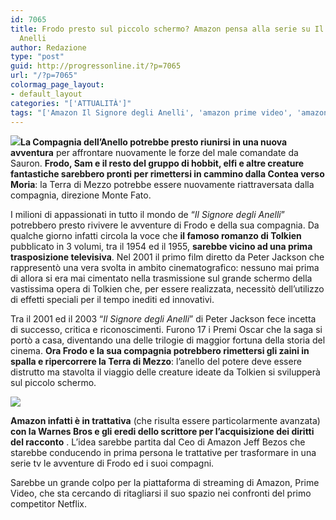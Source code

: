 ```yaml
---
id: 7065
title: Frodo presto sul piccolo schermo? Amazon pensa alla serie su Il Signore degli
  Anelli
author: Redazione
type: "post"
guid: http://progressonline.it/?p=7065
url: "/?p=7065"
colormag_page_layout:
- default_layout
categories: "['ATTUALITÀ']"
tags: "['Amazon Il Signore degli Anelli', 'amazon prime video', 'amazon prime video Signore degli anelli', 'Amazon serie Il Signore degli Anelli', 'Il Signore degli Anelli', 'Prime Video Il Signore degli anelli', 'serie tv', 'serie tv amazon', 'Serie tv Il signore degli anelli']"
---
```


![](https://progressonline.it/wp-content/uploads/2017/11/Hobbiton_New_Zealand-300x199.jpg)**La Compagnia dell’Anello potrebbe presto riunirsi in una nuova avventura** per affrontare nuovamente le forze del male comandate da Sauron. **Frodo, Sam e il resto del gruppo di hobbit, elfi e altre creature fantastiche sarebbero pronti per rimettersi in cammino dalla Contea verso Moria**: la Terra di Mezzo potrebbe essere nuovamente riattraversata dalla compagnia, direzione Monte Fato.

I milioni di appassionati in tutto il mondo de “*Il Signore degli Anelli*” potrebbero presto rivivere le avventure di Frodo e della sua compagnia. Da qualche giorno infatti circola la voce che **il famoso romanzo di Tolkien** pubblicato in 3 volumi, tra il 1954 ed il 1955, **sarebbe vicino ad una prima trasposizione televisiva**. Nel 2001 il primo film diretto da Peter Jackson che rappresentò una vera svolta in ambito cinematografico: nessuno mai prima di allora si era mai cimentato nella trasmissione sul grande schermo della vastissima opera di Tolkien che, per essere realizzata, necessitò dell’utilizzo di effetti speciali per il tempo inediti ed innovativi.

Tra il 2001 ed il 2003 “*Il Signore degli Anelli*” di Peter Jackson fece incetta di successo, critica e riconoscimenti. Furono 17 i Premi Oscar che la saga si portò a casa, diventando una delle trilogie di maggior fortuna della storia del cinema. **Ora Frodo e la sua compagnia potrebbero rimettersi gli zaini in spalla e ripercorrere la Terra di Mezzo**: l’anello del potere deve essere distrutto ma stavolta il viaggio delle creature ideate da Tolkien si svilupperà sul piccolo schermo.

**![](https://progressonline.it/wp-content/uploads/2017/11/signore-anelli-300x225.jpg)**

**Amazon infatti è in trattativa** (che risulta essere particolarmente avanzata) **con la Warnes Bros e gli eredi dello scrittore per l’acquisizione dei diritti del racconto** . L’idea sarebbe partita dal Ceo di Amazon Jeff Bezos che starebbe conducendo in prima persona le trattative per trasformare in una serie tv le avventure di Frodo ed i suoi compagni.

Sarebbe un grande colpo per la piattaforma di streaming di Amazon, Prime Video, che sta cercando di ritagliarsi il suo spazio nei confronti del primo competitor Netflix.